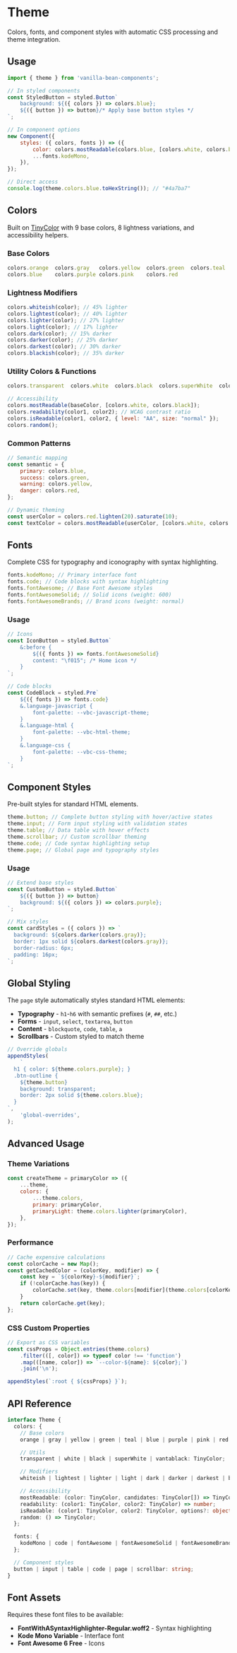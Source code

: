 # Theme

Colors, fonts, and component styles with automatic CSS processing and theme integration.

## Usage

```js
import { theme } from 'vanilla-bean-components';

// In styled components
const StyledButton = styled.Button`
	background: ${({ colors }) => colors.blue};
	${({ button }) => button}/* Apply base button styles */
`;

// In component options
new Component({
	styles: ({ colors, fonts }) => ({
		color: colors.mostReadable(colors.blue, [colors.white, colors.black]),
		...fonts.kodeMono,
	}),
});

// Direct access
console.log(theme.colors.blue.toHexString()); // "#4a7ba7"
```

## Colors

Built on [TinyColor](https://github.com/scttcper/tinycolor) with 9 base colors, 8 lightness variations, and accessibility helpers.

### Base Colors

```js
colors.orange  colors.gray   colors.yellow  colors.green  colors.teal
colors.blue    colors.purple colors.pink    colors.red
```

### Lightness Modifiers

```js
colors.whiteish(color); // 45% lighter
colors.lightest(color); // 40% lighter
colors.lighter(color); // 27% lighter
colors.light(color); // 17% lighter
colors.dark(color); // 15% darker
colors.darker(color); // 25% darker
colors.darkest(color); // 30% darker
colors.blackish(color); // 35% darker
```

### Utility Colors & Functions

```js
colors.transparent  colors.white  colors.black  colors.superWhite  colors.vantablack

// Accessibility
colors.mostReadable(baseColor, [colors.white, colors.black]);
colors.readability(color1, color2); // WCAG contrast ratio
colors.isReadable(color1, color2, { level: "AA", size: "normal" });
colors.random();
```

### Common Patterns

```js
// Semantic mapping
const semantic = {
	primary: colors.blue,
	success: colors.green,
	warning: colors.yellow,
	danger: colors.red,
};

// Dynamic theming
const userColor = colors.red.lighten(20).saturate(10);
const textColor = colors.mostReadable(userColor, [colors.white, colors.black]);
```

## Fonts

Complete CSS for typography and iconography with syntax highlighting.

```js
fonts.kodeMono; // Primary interface font
fonts.code; // Code blocks with syntax highlighting
fonts.fontAwesome; // Base Font Awesome styles
fonts.fontAwesomeSolid; // Solid icons (weight: 600)
fonts.fontAwesomeBrands; // Brand icons (weight: normal)
```

### Usage

```js
// Icons
const IconButton = styled.Button`
	&:before {
		${({ fonts }) => fonts.fontAwesomeSolid}
		content: "\f015"; /* Home icon */
	}
`;

// Code blocks
const CodeBlock = styled.Pre`
	${({ fonts }) => fonts.code}
	&.language-javascript {
		font-palette: --vbc-javascript-theme;
	}
	&.language-html {
		font-palette: --vbc-html-theme;
	}
	&.language-css {
		font-palette: --vbc-css-theme;
	}
`;
```

## Component Styles

Pre-built styles for standard HTML elements.

```js
theme.button; // Complete button styling with hover/active states
theme.input; // Form input styling with validation states
theme.table; // Data table with hover effects
theme.scrollbar; // Custom scrollbar theming
theme.code; // Code syntax highlighting setup
theme.page; // Global page and typography styles
```

### Usage

```js
// Extend base styles
const CustomButton = styled.Button`
	${({ button }) => button}
	background: ${({ colors }) => colors.purple};
`;

// Mix styles
const cardStyles = ({ colors }) => `
  background: ${colors.darker(colors.gray)};
  border: 1px solid ${colors.darkest(colors.gray)};
  border-radius: 6px;
  padding: 16px;
`;
```

## Global Styling

The `page` style automatically styles standard HTML elements:

- **Typography** - `h1`-`h6` with semantic prefixes (`#`, `##`, etc.)
- **Forms** - `input`, `select`, `textarea`, `button`
- **Content** - `blockquote`, `code`, `table`, `a`
- **Scrollbars** - Custom styled to match theme

```js
// Override globals
appendStyles(
	`
  h1 { color: ${theme.colors.purple}; }
  .btn-outline {
    ${theme.button}
    background: transparent;
    border: 2px solid ${theme.colors.blue};
  }
`,
	'global-overrides',
);
```

## Advanced Usage

### Theme Variations

```js
const createTheme = primaryColor => ({
	...theme,
	colors: {
		...theme.colors,
		primary: primaryColor,
		primaryLight: theme.colors.lighter(primaryColor),
	},
});
```

### Performance

```js
// Cache expensive calculations
const colorCache = new Map();
const getCachedColor = (colorKey, modifier) => {
	const key = `${colorKey}-${modifier}`;
	if (!colorCache.has(key)) {
		colorCache.set(key, theme.colors[modifier](theme.colors[colorKey]));
	}
	return colorCache.get(key);
};
```

### CSS Custom Properties

```js
// Export as CSS variables
const cssProps = Object.entries(theme.colors)
	.filter(([, color]) => typeof color !== 'function')
	.map(([name, color]) => `--color-${name}: ${color};`)
	.join('\n');

appendStyles(`:root { ${cssProps} }`);
```

## API Reference

```typescript
interface Theme {
  colors: {
    // Base colors
    orange | gray | yellow | green | teal | blue | purple | pink | red: TinyColor;

    // Utils
    transparent | white | black | superWhite | vantablack: TinyColor;

    // Modifiers
    whiteish | lightest | lighter | light | dark | darker | darkest | blackish: (color: TinyColor) => TinyColor;

    // Accessibility
    mostReadable: (color: TinyColor, candidates: TinyColor[]) => TinyColor;
    readability: (color1: TinyColor, color2: TinyColor) => number;
    isReadable: (color1: TinyColor, color2: TinyColor, options?: object) => boolean;
    random: () => TinyColor;
  };

  fonts: {
    kodeMono | code | fontAwesome | fontAwesomeSolid | fontAwesomeBrands: string;
  };

  // Component styles
  button | input | table | code | page | scrollbar: string;
}
```

## Font Assets

Requires these font files to be available:

- **FontWithASyntaxHighlighter-Regular.woff2** - Syntax highlighting
- **Kode Mono Variable** - Interface font
- **Font Awesome 6 Free** - Icons
